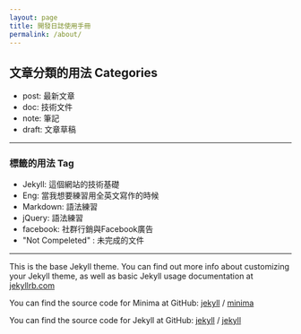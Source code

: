 ```yaml
---
layout: page
title: 開發日誌使用手冊
permalink: /about/
---
```





## 文章分類的用法 Categories
* post: 最新文章
* doc: 技術文件
* note: 筆記
* draft: 文章草稿

---

### 標籤的用法 Tag
* Jekyll: 這個網站的技術基礎
* Eng: 當我想要練習用全英文寫作的時候
* Markdown: 語法練習
* jQuery: 語法練習
* facebook: 社群行銷與Facebook廣告
* "Not Compeleted" : 未完成的文件


---

This is the base Jekyll theme. You can find out more info about customizing your Jekyll theme, as well as basic Jekyll usage documentation at [jekyllrb.com](https://jekyllrb.com/)

You can find the source code for Minima at GitHub:
[jekyll][jekyll-organization] /
[minima](https://github.com/jekyll/minima)

You can find the source code for Jekyll at GitHub:
[jekyll][jekyll-organization] /
[jekyll](https://github.com/jekyll/jekyll)


[jekyll-organization]: https://github.com/jekyll
